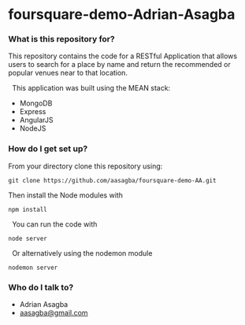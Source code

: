 # foursquare-demo-Adrian-Asagba  

### What is this repository for?

This repository contains the code for a RESTful Application that allows users to search for a place by name and return the recommended or popular venues near to that location.

  This application was built using the MEAN stack:

* MongoDB 
* Express 
* AngularJS 
* NodeJS

### How do I get set up?

From your directory clone this repository using:

    git clone https://github.com/aasagba/foursquare-demo-AA.git  

Then install the Node modules with

    npm install

  You can run the code with

    node server

  Or alternatively using the nodemon module

    nodemon server

### Who do I talk to?

* Adrian Asagba
* aasagba@gmail.com 
